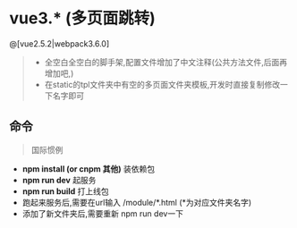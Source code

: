 # vue3.*  (多页面跳转)

 @[vue2.5.2|webpack3.6.0]

>- 全空白全空白的脚手架,配置文件增加了中文注释(公共方法文件,后面再增加吧,)
>- 在static的tpl文件夹中有空的多页面文件夹模板,开发时直接复制修改一下名字即可

## 命令
>国际惯例

- **npm install (or cnpm 其他)** 装依赖包
- **npm run dev** 起服务
- **npm run build** 打上线包
- 跑起来服务后,需要在url输入 /module/*.html (*为对应文件夹名字)
- 添加了新文件夹后,需要重新 npm run dev一下
